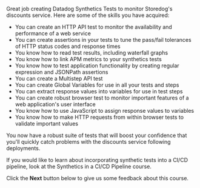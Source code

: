 Great job creating Datadog Synthetics Tests to monitor Storedog's discounts service. Here are some of the skills you have acquired:

<ul style="max-width: 75vw;  margin: auto;">
<li>You can create an HTTP API test to monitor the availability and performance of a web service
<li>You can create assertions in your tests to tune the pass/fail tolerances of HTTP status codes and response times
<li>You know how to read test results, including waterfall graphs
<li>You know how to link APM metrics to your synthetics tests
<li>You know how to test application functionality by creating regular expression and JSONPath assertions
<li>You can create a Multistep API test
<li>You can create Global Variables for use in all your tests and steps
<li>You can extract response values into variables for use in test steps
<li>You can create robust browser test to monitor important features of a web application's user interface
<li>You know how to use JavaScript to assign response values to variables
<li>You know how to make HTTP requests from within browser tests to validate important values
</ul>

You now have a robust suite of tests that will boost your confidence that you'll quickly catch problems with the discounts service following deployments.

If you would like to learn about incorporating synthetic tests into a CI/CD pipeline, look at the Synthetics in a CI/CD Pipeline course.

Click the **Next** button below to give us some feedback about this course.
